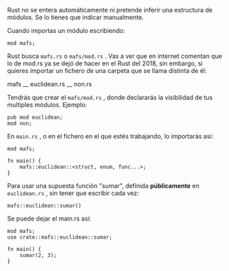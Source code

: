 Rust no se entera automáticamente ni pretende inferir una estructura de módulos. Se lo tienes que indicar manualmente.

Cuando importas un módulo escribiendo:

``` 
mod mafs;
```

Rust busca  ```mafs.rs```  o  ```mafs/mod.rs``` . Vas a ver que en internet comentan que lo de mod.rs ya se dejó de hacer en el Rust del 2018, sin embargo, si quieres importar un fichero de una carpeta que se llama distinta de él:

mafs
	__ euclidean.rs
	__ non.rs

Tendrás que crear el  ```mafs/mod.rs``` , donde declararás la visibilidad de tus multiples módulos. Ejemplo:

```
pub mod euclidean;
mod non;
```

En  ```main.rs``` , o en el fichero en el que estés trabajando, lo importarás así:

```
mod mafs;

fn main() {
	mafs::euclidean::<struct, enum, func...>;
}
```

Para usar una supuesta función "sumar", definida **públicamente** en  ```euclidean.rs``` , sin tener que escribir cada vez:

```
mafs::euclidean::sumar()
```

Se puede dejar el main.rs así:

```
mod mafs;
use crate::mafs::euclidean::sumar;

fn main() {
	sumar(2, 3);
}
```